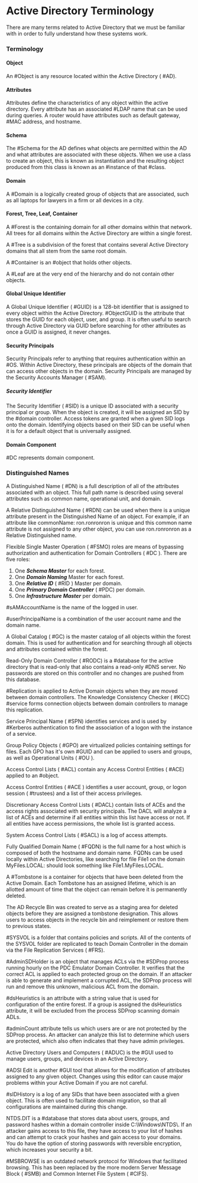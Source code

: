 # Active Directory Terminology

There are many terms related to Active Directory that we must be familiar with in order to fully understand how these systems work.

### Terminology

#### Object

An #Object is any resource located within the Active Directory ( #AD).

#### Attributes

Attributes define the characteristics of any object within the active directory. Every attribute has an associated #LDAP name that can be used during queries. A router would have attributes such as default gateway, #MAC address, and hostname. 

#### Schema

The #Schema for the AD defines what objects are permitted within the AD and what attributes are associated with these objects. When we use a class to create an object, this is known as instantiation and the resulting object produced from this class is known as an #instance of that #class.

#### Domain

A #Domain is a logically created group of objects that are associated, such as all laptops for lawyers in a firm or all devices in a city. 

#### Forest, Tree, Leaf, Container

A #Forest is the containing domain for all other domains within that network. All trees for all domains within the Active Directory are within a single forest.

A #Tree is a subdivision of the forest that contains several Active Directory domains that all stem from the same root domain.

A #Container is an #object that holds other objects.

A #Leaf are at the very end of the hierarchy and do not contain other objects.

#### Global Unique Identifier

A Global Unique Identifier ( #GUID) is a 128-bit identifier that is assigned to every object within the Active Directory. #ObjectGUID is the attribute that stores the GUID for each object, user, and group. It is often useful to search through Active Directory via GUID before searching for other attributes as once a GUID is assigned, it never changes.

#### Security Principals

Security Principals refer to anything that requires authentication within an #OS. Within Active Directory, these principals are objects of the domain that can access other objects in the domain. Security Principals are managed by the Security Accounts Manager ( #SAM).

##### Security Identifier

The Security Identifier ( #SID) is a unique ID associated with a security principal or group. When the object is created, it will be assigned an SID by the #domain controller. Access tokens are granted when a given SID logs onto the domain. Identifying objects based on their SID can be useful when it is for a default object that is universally assigned.

#### Domain Component

#DC represents domain component.

### Distinguished Names

A Distinguished Name ( #DN) is a full description of all of the attributes associated with an object. This full path name is described using several attributes such as common name, operational unit, and domain.

A Relative Distinguished Name ( #RDN) can be used when there is a unique attribute present in the Distinguished Name of an object. For example, if an attribute like commonName: ron.ronronron is unique and this common name attribute is not assigned to any other object, you can use ron.ronronron as a Relative Distinguished name. 

Flexible Single Master Operation ( #FSMO) roles are means of bypassing authorization and authentication for Domain Controllers ( #DC ). There are five roles:

1. One ***Schema Master*** for each forest.
2. One ***Domain Naming*** Master for each forest.
3. One ***Relative ID*** ( #RID ) Master per domain.
4. One ***Primary Domain Controller*** ( #PDC) per domain.
5. One ***Infrastructure Master*** per domain. 


#sAMAccountName is the name of the logged in user.

#userPrincipalName is a combination of the user account name and the domain name.

A Global Catalog ( #GC) is the master catalog of all objects within the forest domain. This is used for authentication and for searching through all objects and attributes contained within the forest.

Read-Only Domain Controller ( #RODC) is a #database for the active directory that is read-only that also contains a read-only #DNS server. No passwords are stored on this controller and no changes are pushed from this database.

#Replication is applied to Active Domain objects when they are moved between domain controllers. The Knowledge Consistency Checker ( #KCC) #service forms connection objects between domain controllers to manage this replication.

Service Principal Name ( #SPN) identifies services and is used by #Kerberos authentication to find the association of a logon with the instance of a service. 

Group Policy Objects ( #GPO) are virtualized policies containing settings for files. Each GPO has it's own #GUID and can be applied to users and groups, as well as Operational Units ( #OU ).

Access Control Lists ( #ACL) contain any Access Control Entities ( #ACE) applied to an #object.

Access Control Entities ( #ACE ) identifies a user account, group, or logon session ( #trustees) and a list of their access privileges. 

Discretionary Access Control Lists ( #DACL) contain lists of ACEs and the access rights associated with security principals. The DACL will analyze a list of ACEs and determine if all entities within this list have access or not. If all entities have access permissions, the whole list is granted access.

System Access Control Lists ( #SACL) is a log of access attempts.

Fully Qualified Domain Name ( #FQDN) is the full name for a host which is composed of both the hostname and domain name. FQDNs can be used locally within Active Directories, like searching for file File1 on the domain MyFiles.LOCAL: should look something like File1.MyFiles.LOCAL. 


A #Tombstone is a container for objects that have been deleted from the Active Domain. Each Tombstone has an assigned lifetime, which is an allotted amount of time that the object can remain before it is permanently deleted.

The AD Recycle Bin was created to serve as a staging area for deleted objects before they are assigned a tombstone designation. This allows users to access objects in the recycle bin and reimplement or restore them to previous states.

#SYSVOL is a folder that contains policies and scripts. All of the contents of the SYSVOL folder are replicated to teach Domain Controller in the domain via the File Replication Services ( #FRS).

#AdminSDHolder  is an object that manages ACLs via the #SDProp process running hourly on the PDC Emulator Domain Controller. It verifies that the correct ACL is applied to each protected group on the domain. If an attacker is able to generate and implement a corrupted ACL, the SDProp process will run and remove this unknown, malicious ACL from the domain.

#dsHeuristics is an attribute with a string value that is used for configuration of the entire forest. If a group is assigned the dsHeuristics attribute, it will be excluded from the process SDProp scanning domain ADLs.

#adminCount attribute tells us which users are or are not protected by the SDProp process. An attacker can analyze this list to determine which users are protected, which also often indicates that they have admin privileges. 

Active Directory Users and Computers ( #ADUC) is the #GUI used to manage users, groups, and devices in an Active Directory.

#ADSI Edit is another #GUI tool that allows for the modification of attributes assigned to any given object. Changes using this editor can cause major problems within your Active Domain if you are not careful.

#sIDHistory is a log of any SIDs that have been associated with a given object. This is often used to facilitate domain migration, so that all configurations are maintained during this change. 

NTDS.DIT is a #database that stores data about users, groups, and password hashes within a domain controller inside C:\\Windows\\NTDS\\. If an attacker gains access to this file, they have access to your list of hashes and can attempt to crack your hashes and gain access to your domains. You do have the option of storing passwords with reversible encryption, which increases your security a bit.

#MSBROWSE is an outdated network protocol for Windows that facilitated browsing. This has been replaced by the more modern Server Message Block ( #SMB) and Common Internet File System ( #CIFS).